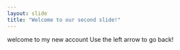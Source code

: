 ```yaml
---
layout: slide
title: "Welcome to our second slide!"
---
```

welcome to my new account
Use the left arrow to go back!
